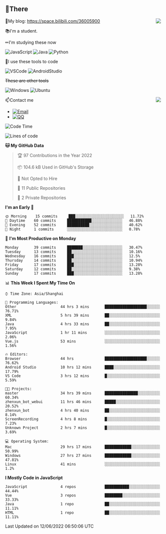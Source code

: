 
## 👏There

<img align="right" src="https://github-readme-stats.vercel.app/api/top-langs/?username=CopilotLaLaLa"/>

📰My blog: https://space.bilibili.com/36005900


📚I'm a student.

✏I'm studying these now

![JavaScript](https://img.shields.io/badge/-JavaScript-ffca18?style=flat-square&logo=JavaScript&logoColor=fff)
![Java](https://img.shields.io/badge/-Java-007d9c?style=flat-square&logo=Java&logoColor=fff)
![Python](https://img.shields.io/badge/-Python-blue?style=flat-square&logo=Python&logoColor=fff)

🔨I use these tools to code

![VSCode](https://img.shields.io/badge/-VSCode-blue?style=flat-square&logo=visualstudiocode&logoColor=fff)
![AndroidStudio](https://img.shields.io/badge/-AndroidStudio-green?style=flat-square&logo=androidstudio&logoColor=fff)

 ~~These are other tools~~
 
![Windows](https://img.shields.io/badge/-Windows-blue?style=flat-square&logo=Windows&logoColor=fff)
![Ubuntu](https://img.shields.io/badge/-Ubuntu-orange?style=flat-square&logo=Ubuntu&logoColor=fff)

 <img align="right" src="https://github-readme-stats.vercel.app/api?username=CopilotLaLaLa" />

📫Contact me

* [![Email](https://img.shields.io/badge/Email-1060770125@qq.com-1?style=social&logoColor=fff)](mailto:1060770125@qq.com)
* [![QQ](https://img.shields.io/badge/QQ-1060770125-1?style=social&logoColor=fff)](tencent://AddContact/?fromId=45&fromSubId=1&subcmd=all&uin=1060770125&website=www.oicqzone.com)

<!--START_SECTION:waka-->
![Code Time](http://img.shields.io/badge/Code%20Time-58%20hrs%2054%20mins-blue)

![Lines of code](https://img.shields.io/badge/From%20Hello%20World%20I%27ve%20Written-46%20Thousand%20lines%20of%20code-blue)

**🐱 My GitHub Data** 

> 🏆 97 Contributions in the Year 2022
 > 
> 📦 104.6 kB Used in GitHub's Storage 
 > 
> 🚫 Not Opted to Hire
 > 
> 📜 11 Public Repositories 
 > 
> 🔑 2 Private Repositories  
 > 
**I'm an Early 🐤** 

```text
🌞 Morning    15 commits     ███░░░░░░░░░░░░░░░░░░░░░░   11.72% 
🌆 Daytime    60 commits     ███████████░░░░░░░░░░░░░░   46.88% 
🌃 Evening    52 commits     ██████████░░░░░░░░░░░░░░░   40.62% 
🌙 Night      1 commits      ░░░░░░░░░░░░░░░░░░░░░░░░░   0.78%

```
📅 **I'm Most Productive on Monday** 

```text
Monday       39 commits     ███████░░░░░░░░░░░░░░░░░░   30.47% 
Tuesday      13 commits     ██░░░░░░░░░░░░░░░░░░░░░░░   10.16% 
Wednesday    16 commits     ███░░░░░░░░░░░░░░░░░░░░░░   12.5% 
Thursday     14 commits     ██░░░░░░░░░░░░░░░░░░░░░░░   10.94% 
Friday       17 commits     ███░░░░░░░░░░░░░░░░░░░░░░   13.28% 
Saturday     12 commits     ██░░░░░░░░░░░░░░░░░░░░░░░   9.38% 
Sunday       17 commits     ███░░░░░░░░░░░░░░░░░░░░░░   13.28%

```


📊 **This Week I Spent My Time On** 

```text
⌚︎ Time Zone: Asia/Shanghai

💬 Programming Languages: 
Other                    44 hrs 3 mins       ███████████████████░░░░░░   76.71% 
XML                      5 hrs 39 mins       ██░░░░░░░░░░░░░░░░░░░░░░░   9.84% 
Java                     4 hrs 33 mins       ██░░░░░░░░░░░░░░░░░░░░░░░   7.95% 
JavaScript               1 hr 11 mins        ░░░░░░░░░░░░░░░░░░░░░░░░░   2.06% 
Vue.js                   53 mins             ░░░░░░░░░░░░░░░░░░░░░░░░░   1.56%

🔥 Editors: 
Browser                  44 hrs              ███████████████████░░░░░░   76.62% 
Android Studio           10 hrs 12 mins      ████░░░░░░░░░░░░░░░░░░░░░   17.79% 
VS Code                  3 hrs 12 mins       █░░░░░░░░░░░░░░░░░░░░░░░░   5.59%

🐱‍💻 Projects: 
master                   34 hrs 39 mins      ███████████████░░░░░░░░░░   60.34% 
zhenxun_bot_webui        11 hrs 46 mins      █████░░░░░░░░░░░░░░░░░░░░   20.52% 
zhenxun_bot              4 hrs 40 mins       ██░░░░░░░░░░░░░░░░░░░░░░░   8.14% 
ScreenRecording          4 hrs 8 mins        █░░░░░░░░░░░░░░░░░░░░░░░░   7.23% 
Unknown Project          2 hrs 7 mins        █░░░░░░░░░░░░░░░░░░░░░░░░   3.69%

💻 Operating System: 
Mac                      29 hrs 17 mins      ████████████░░░░░░░░░░░░░   50.99% 
Windows                  27 hrs 27 mins      ████████████░░░░░░░░░░░░░   47.81% 
Linux                    41 mins             ░░░░░░░░░░░░░░░░░░░░░░░░░   1.2%

```

**I Mostly Code in JavaScript** 

```text
JavaScript               4 repos             ███████████░░░░░░░░░░░░░░   44.44% 
Vue                      3 repos             ████████░░░░░░░░░░░░░░░░░   33.33% 
Java                     1 repo              ██░░░░░░░░░░░░░░░░░░░░░░░   11.11% 
HTML                     1 repo              ██░░░░░░░░░░░░░░░░░░░░░░░   11.11%

```



 Last Updated on 12/06/2022 06:50:06 UTC
<!--END_SECTION:waka-->
